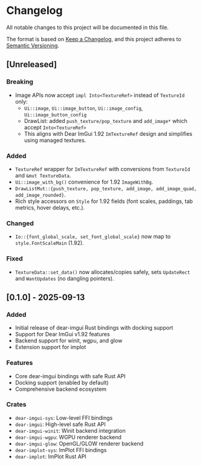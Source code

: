 # Changelog

All notable changes to this project will be documented in this file.

The format is based on [Keep a Changelog](https://keepachangelog.com/en/1.0.0/),
and this project adheres to [Semantic Versioning](https://semver.org/spec/v2.0.0.html).

## [Unreleased]

### Breaking
- Image APIs now accept `impl Into<TextureRef>` instead of `TextureId` only:
  - `Ui::image`, `Ui::image_button`, `Ui::image_config`, `Ui::image_button_config`
  - DrawList: added `push_texture/pop_texture` and `add_image*` which accept `Into<TextureRef>`
  - This aligns with Dear ImGui 1.92 `ImTextureRef` design and simplifies using managed textures.

### Added
- `TextureRef` wrapper for `ImTextureRef` with conversions from `TextureId` and `&mut TextureData`.
- `Ui::image_with_bg()` convenience for 1.92 `ImageWithBg`.
- `DrawListMut::{push_texture, pop_texture, add_image, add_image_quad, add_image_rounded}`.
- Rich style accessors on `Style` for 1.92 fields (font scales, paddings, tab metrics, hover delays, etc.).

### Changed
- `Io::{font_global_scale, set_font_global_scale}` now map to `style.FontScaleMain` (1.92).

### Fixed
- `TextureData::set_data()` now allocates/copies safely, sets `UpdateRect` and `WantUpdates` (no dangling pointers).

## [0.1.0] - 2025-09-13

### Added
- Initial release of dear-imgui Rust bindings with docking support
- Support for Dear ImGui v1.92 features
- Backend support for winit, wgpu, and glow
- Extension support for implot

### Features
- Core dear-imgui bindings with safe Rust API
- Docking support (enabled by default)
- Comprehensive backend ecosystem

### Crates
- `dear-imgui-sys`: Low-level FFI bindings
- `dear-imgui`: High-level safe Rust API
- `dear-imgui-winit`: Winit backend integration
- `dear-imgui-wgpu`: WGPU renderer backend
- `dear-imgui-glow`: OpenGL/GLOW renderer backend
- `dear-implot-sys`: ImPlot FFI bindings
- `dear-implot`: ImPlot Rust API
